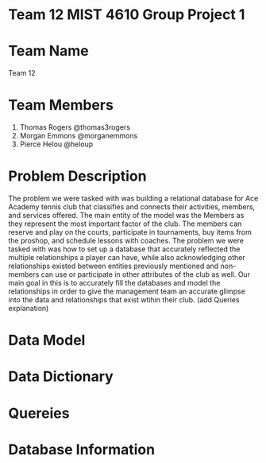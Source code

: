 # Team 12 MIST 4610 Group Project 1 
# Team Name 
Team 12 
# Team Members
1. Thomas Rogers @thomas3rogers
2. Morgan Emmons @morganemmons
3. Pierce Helou @heloup
# Problem Description
The problem we were tasked with was building a relational database for Ace Academy tennis club that classifies and connects their activities, members, and services offered. The main entity of the model was the Members as they represent the most important factor of the club. The members can reserve and play on the courts, participate in tournaments, buy items from the proshop, and schedule lessons with coaches. The problem we were tasked with was how to set up a database that accurately reflected the multiple relationships a player can have, while also acknowledging other relationships existed between entities previously mentioned and non-members can use or participate in other attributes of the club as well. Our main goal in this is to accurately fill the databases and model the relationships in order to give the management team an accurate glimpse into the data and relationships that exist wtihin their club. (add Queries explanation)
# Data Model
# Data Dictionary
# Quereies
# Database Information

